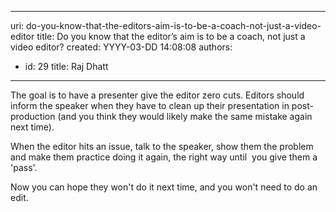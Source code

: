 

---
uri: do-you-know-that-the-editors-aim-is-to-be-a-coach-not-just-a-video-editor
title: Do you know that the editor’s aim is to be a coach, not just a video editor?
created: YYYY-03-DD 14:08:08
authors:
  - id: 29
    title: Raj Dhatt
---




<span class='intro'> <p class="ssw15-rteElement-P">The goal is to have a presenter give the editor zero cuts. Editors should inform the speaker when they have to clean up their presentation in post-production (and you think they would likely make the same mistake again next time).<br></p> </span>

<p class="ssw15-rteElement-P">When the editor hits an issue, talk to the speaker, show them the problem and make them practice doing it again, the right way until &#160;you give them a 'pass'.</p><p class="ssw15-rteElement-P">Now you can hope they won't do it next time, and you won't need to do an edit. <br></p>



